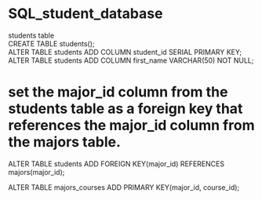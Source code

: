 # SQL_student_database

students table<br />
CREATE TABLE students();<br />
ALTER TABLE students ADD COLUMN student_id SERIAL PRIMARY KEY;<br />
ALTER TABLE students ADD COLUMN first_name VARCHAR(50) NOT NULL;<br />

# set the major_id column from the students table as a foreign key that references the major_id column from the majors table.
ALTER TABLE students ADD FOREIGN KEY(major_id) REFERENCES majors(major_id);<br />

ALTER TABLE majors_courses ADD PRIMARY KEY(major_id, course_id);

